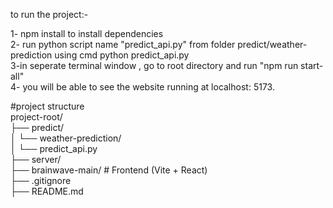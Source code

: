to run the project:-

1- npm install to install dependencies <br>
2- run python script name "predict_api.py" from folder predict/weather-prediction using cmd python predict_api.py<br>
3-in seperate terminal window , go to root directory and run "npm run start-all"<br>
4- you will be able to see the website running at localhost: 5173.<br>



#project structure<br>
project-root/<br>
├── predict/<br>
│   └── weather-prediction/<br>
│       └── predict_api.py<br>
├── server/<br>
├── brainwave-main/         # Frontend (Vite + React)<br>
├── .gitignore<br>
├── README.md<br>
